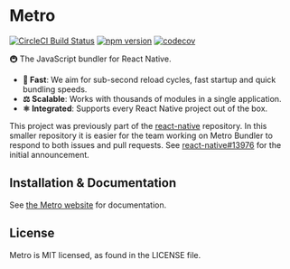 # Metro

[![CircleCI Build Status](https://circleci.com/gh/facebook/metro.svg?style=shield)](https://circleci.com/gh/facebook/metro)
[![npm version](https://badge.fury.io/js/metro.svg)](http://badge.fury.io/js/metro)
[![codecov](https://codecov.io/gh/facebook/metro/branch/master/graph/badge.svg)](https://codecov.io/gh/facebook/metro)

🚇 The JavaScript bundler for React Native.

- **🚅 Fast**: We aim for sub-second reload cycles, fast startup and quick bundling speeds.
- **⚖️ Scalable**: Works with thousands of modules in a single application.
- **⚛️ Integrated**: Supports every React Native project out of the box.

This project was previously part of the [react-native](https://github.com/facebook/react-native) repository. In this smaller repository it is easier for the team working on Metro Bundler to respond to both issues and pull requests. See [react-native#13976](https://github.com/facebook/react-native/issues/13976) for the initial announcement.

## Installation & Documentation

See [the Metro website](https://facebook.github.io/metro/) for documentation.

## License

Metro is MIT licensed, as found in the LICENSE file.
